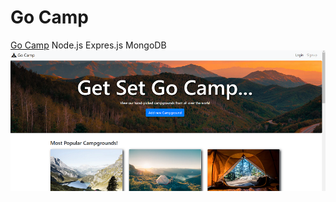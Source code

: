 # Go Camp

[Go Camp](https://abscamp.herokuapp.com)
Node.js Expres.js MongoDB
![snapshot of website](https://github.com/abs99/Go_camp/blob/master/camp.PNG)
